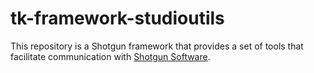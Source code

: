 # tk-framework-studioutils

This repository is a Shotgun framework that provides a set of tools that facilitate communication with [Shotgun Software](https://www.shotgunsoftware.com/).
